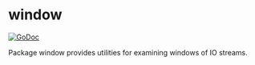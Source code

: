 # window

[![GoDoc](https://godoc.org/github.com/cespare/window?status.svg)](https://godoc.org/github.com/cespare/window)

Package window provides utilities for examining windows of IO streams.
